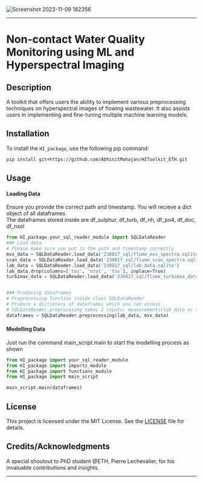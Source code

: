 
![Screenshot 2023-11-09 182356](https://github.com/AbhinitMahajan/HIToolkit_ETH/assets/82913786/994bb1c2-255e-4e27-b7d9-4c91e83621f4)

---

# Non-contact Water Quality Monitoring using ML and Hyperspectral Imaging

## Description
A toolkit that offers users the ability to implement various preprocessing techniques on hyperspectral images of flowing wastewater. It also assists users in implementing and fine-tuning multiple machine learning models.

## Installation
To install the `HI_package`, use the following pip command:
```bash
pip install git+https://github.com/AbhinitMahajan/HIToolkit_ETH.git
```

## Usage

#### Loading Data
Ensure you provide the correct path and timestamp. You will recieve a dict object of all dataframes  
The dataframes stored inside are df_sulphur, df_turb, df_nh, df_po4, df_doc, df_nsol

```python
from HI_package.your_sql_reader_module import SQLDataReader
### Load data
# Please make sure you put in the path and timestamp correctly
mvx_data = SQLDataReader.load_data('230817_sql/flume_mvx_spectra.sqlite')
scan_data = SQLDataReader.load_data('230817_sql/flume_scan_spectra.sqlite', '2023-05-08T09:00:00', '2023-09-01T00:00:00')
lab_data = SQLDataReader.load_data('230817_sql/lab_data.sqlite')
lab_data.drop(columns=['toc', 'ntot', 'tss'], inplace=True)  
turbimax_data = SQLDataReader.load_data('230817_sql/flume_turbimax_data.sqlite', '2023-05-08T09:00:00', '2023-09-01T00:00:00')


### Producing dataframes
# Preprocessing function inside class SQLDataReader
# Produce a dictionary of dataframes which you can access 
# SQLDataReader.preprocesing takes 2 inputs: measurements(lab_data or turbimax_data) and spectra(mvx_data(reflectance) or scan_data(absorbance)) 
dataframes = SQLDataReader.preprocessing(lab_data, mvx_data)
```

#### Modelling Data
Just run the command main_script.main to start the modelling process as shown 
```python
from HI_package import your_sql_reader_module 
from HI_package import imports_module 
from HI_package import functions_module 
from HI_package import main_script

main_script.main(dataframes)
```

## License
This project is licensed under the MIT License. See the [LICENSE](./LICENSE) file for details.

## Credits/Acknowledgments
A special shoutout to PhD student @ETH, Pierre Lechevalier, for his invaluable contributions and insights.

---


